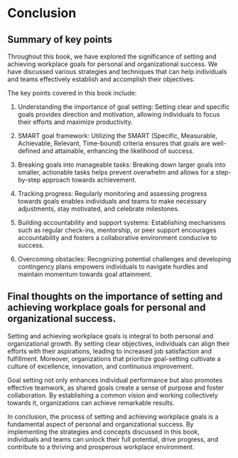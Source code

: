 # Conclusion

Summary of key points
---------------------

Throughout this book, we have explored the significance of setting and achieving workplace goals for personal and organizational success. We have discussed various strategies and techniques that can help individuals and teams effectively establish and accomplish their objectives.

The key points covered in this book include:

1. Understanding the importance of goal setting: Setting clear and specific goals provides direction and motivation, allowing individuals to focus their efforts and maximize productivity.

2. SMART goal framework: Utilizing the SMART (Specific, Measurable, Achievable, Relevant, Time-bound) criteria ensures that goals are well-defined and attainable, enhancing the likelihood of success.

3. Breaking goals into manageable tasks: Breaking down larger goals into smaller, actionable tasks helps prevent overwhelm and allows for a step-by-step approach towards achievement.

4. Tracking progress: Regularly monitoring and assessing progress towards goals enables individuals and teams to make necessary adjustments, stay motivated, and celebrate milestones.

5. Building accountability and support systems: Establishing mechanisms such as regular check-ins, mentorship, or peer support encourages accountability and fosters a collaborative environment conducive to success.

6. Overcoming obstacles: Recognizing potential challenges and developing contingency plans empowers individuals to navigate hurdles and maintain momentum towards goal attainment.

Final thoughts on the importance of setting and achieving workplace goals for personal and organizational success.
------------------------------------------------------------------------------------------------------------------

Setting and achieving workplace goals is integral to both personal and organizational growth. By setting clear objectives, individuals can align their efforts with their aspirations, leading to increased job satisfaction and fulfillment. Moreover, organizations that prioritize goal-setting cultivate a culture of excellence, innovation, and continuous improvement.

Goal setting not only enhances individual performance but also promotes effective teamwork, as shared goals create a sense of purpose and foster collaboration. By establishing a common vision and working collectively towards it, organizations can achieve remarkable results.

In conclusion, the process of setting and achieving workplace goals is a fundamental aspect of personal and organizational success. By implementing the strategies and concepts discussed in this book, individuals and teams can unlock their full potential, drive progress, and contribute to a thriving and prosperous workplace environment.